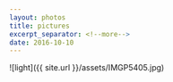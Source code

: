```yaml
---
layout: photos
title: pictures
excerpt_separator: <!--more-->
date: 2016-10-10
---
```


![light]({{ site.url }}/assets/IMGP5405.jpg) 

